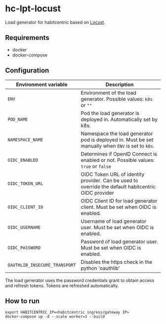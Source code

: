 # hc-lpt-locust

Load generator for habitcentric based on [Locust](https://locust.io/).

## Requirements
- docker
- docker-compose

## Configuration

| Environment variable          | Description                                                                                         |
| ----------------------------- | --------------------------------------------------------------------------------------------------- |
| `ENV`                         | Environment of the load generator. Possible values: `k8s` or `""`                                   |
| `POD_NAME`                    | Pod the load generator is deployed in. Automatically set by k8s.                                    |
| `NAMESPACE_NAME`              | Namespace the load generator pod is deployed in. Must be set manually when `ENV` is set to `k8s`.   |
| `OIDC_ENABLED`                | Determines if OpenID Connect is enabled or not. Possible values: `true` or `false`                  |
| `OIDC_TOKEN_URL`              | OIDC Token URL of identity provider. Can be used to override the default habitcentric OIDC provider |
| `OIDC_CLIENT_ID`              | OIDC Client ID for load generator client. Must be set when OIDC is enabled.                         |
| `OIDC_USERNAME`               | Username of load generator user. Must be set when OIDC is enabled.                                  |
| `OIDC_PASSWORD`               | Password of load generator user. Must be set when OIDC is enabled.                                  |
| `OAUTHLIB_INSECURE_TRANSPORT` | Disables the https check in the python 'oauthlib'                                                   |

The load generator uses the password credentials grant to obtain access and refresh tokens.
Tokens are refreshed automatically.

## How to run

```
export HABITCENTRIC_IP=<habitcentric ingress/gateway IP>
docker-compose up -d --scale worker=3 --build
```
